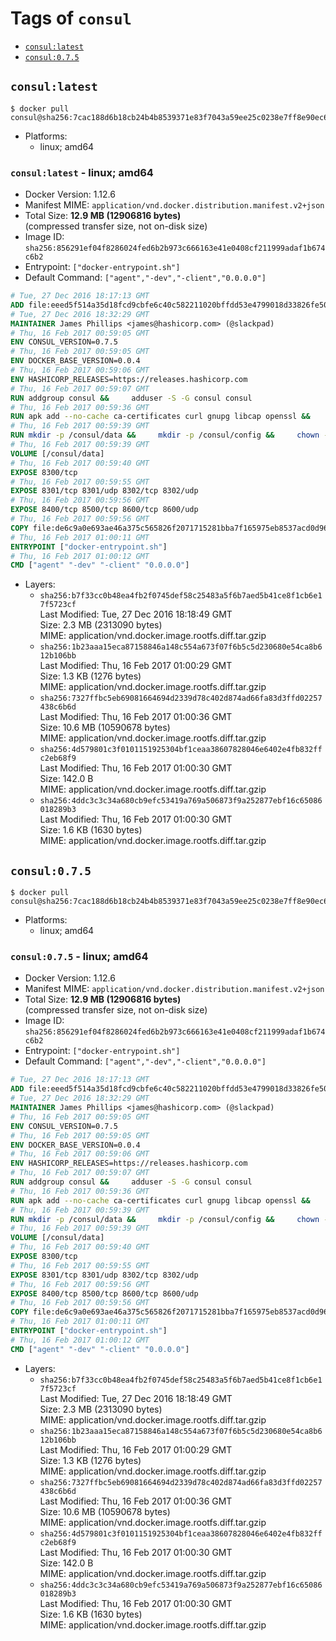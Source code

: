 <!-- THIS FILE IS GENERATED VIA './update-remote.sh' -->

# Tags of `consul`

-	[`consul:latest`](#consullatest)
-	[`consul:0.7.5`](#consul075)

## `consul:latest`

```console
$ docker pull consul@sha256:7cac188d6b18cb24b4b8539371e83f7043a59ee25c0238e7ff8e90ec6a40e4e5
```

-	Platforms:
	-	linux; amd64

### `consul:latest` - linux; amd64

-	Docker Version: 1.12.6
-	Manifest MIME: `application/vnd.docker.distribution.manifest.v2+json`
-	Total Size: **12.9 MB (12906816 bytes)**  
	(compressed transfer size, not on-disk size)
-	Image ID: `sha256:856291ef04f8286024fed6b2b973c666163e41e0408cf211999adaf1b674c6b2`
-	Entrypoint: `["docker-entrypoint.sh"]`
-	Default Command: `["agent","-dev","-client","0.0.0.0"]`

```dockerfile
# Tue, 27 Dec 2016 18:17:13 GMT
ADD file:eeed5f514a35d18fcd9cbfe6c40c582211020bffdd53e4799018d33826fe5067 in / 
# Tue, 27 Dec 2016 18:32:29 GMT
MAINTAINER James Phillips <james@hashicorp.com> (@slackpad)
# Thu, 16 Feb 2017 00:59:05 GMT
ENV CONSUL_VERSION=0.7.5
# Thu, 16 Feb 2017 00:59:05 GMT
ENV DOCKER_BASE_VERSION=0.0.4
# Thu, 16 Feb 2017 00:59:06 GMT
ENV HASHICORP_RELEASES=https://releases.hashicorp.com
# Thu, 16 Feb 2017 00:59:07 GMT
RUN addgroup consul &&     adduser -S -G consul consul
# Thu, 16 Feb 2017 00:59:36 GMT
RUN apk add --no-cache ca-certificates curl gnupg libcap openssl &&     gpg --recv-keys 91A6E7F85D05C65630BEF18951852D87348FFC4C &&     mkdir -p /tmp/build &&     cd /tmp/build &&     wget ${HASHICORP_RELEASES}/docker-base/${DOCKER_BASE_VERSION}/docker-base_${DOCKER_BASE_VERSION}_linux_amd64.zip &&     wget ${HASHICORP_RELEASES}/docker-base/${DOCKER_BASE_VERSION}/docker-base_${DOCKER_BASE_VERSION}_SHA256SUMS &&     wget ${HASHICORP_RELEASES}/docker-base/${DOCKER_BASE_VERSION}/docker-base_${DOCKER_BASE_VERSION}_SHA256SUMS.sig &&     gpg --batch --verify docker-base_${DOCKER_BASE_VERSION}_SHA256SUMS.sig docker-base_${DOCKER_BASE_VERSION}_SHA256SUMS &&     grep ${DOCKER_BASE_VERSION}_linux_amd64.zip docker-base_${DOCKER_BASE_VERSION}_SHA256SUMS | sha256sum -c &&     unzip docker-base_${DOCKER_BASE_VERSION}_linux_amd64.zip &&     cp bin/gosu bin/dumb-init /bin &&     wget ${HASHICORP_RELEASES}/consul/${CONSUL_VERSION}/consul_${CONSUL_VERSION}_linux_amd64.zip &&     wget ${HASHICORP_RELEASES}/consul/${CONSUL_VERSION}/consul_${CONSUL_VERSION}_SHA256SUMS &&     wget ${HASHICORP_RELEASES}/consul/${CONSUL_VERSION}/consul_${CONSUL_VERSION}_SHA256SUMS.sig &&     gpg --batch --verify consul_${CONSUL_VERSION}_SHA256SUMS.sig consul_${CONSUL_VERSION}_SHA256SUMS &&     grep consul_${CONSUL_VERSION}_linux_amd64.zip consul_${CONSUL_VERSION}_SHA256SUMS | sha256sum -c &&     unzip -d /bin consul_${CONSUL_VERSION}_linux_amd64.zip &&     cd /tmp &&     rm -rf /tmp/build &&     apk del gnupg openssl &&     rm -rf /root/.gnupg
# Thu, 16 Feb 2017 00:59:39 GMT
RUN mkdir -p /consul/data &&     mkdir -p /consul/config &&     chown -R consul:consul /consul
# Thu, 16 Feb 2017 00:59:39 GMT
VOLUME [/consul/data]
# Thu, 16 Feb 2017 00:59:40 GMT
EXPOSE 8300/tcp
# Thu, 16 Feb 2017 00:59:55 GMT
EXPOSE 8301/tcp 8301/udp 8302/tcp 8302/udp
# Thu, 16 Feb 2017 00:59:56 GMT
EXPOSE 8400/tcp 8500/tcp 8600/tcp 8600/udp
# Thu, 16 Feb 2017 00:59:56 GMT
COPY file:de6c9a0e693ae46a375c565826f2071715281bba7f165975eb8537acd0d96ff4 in /usr/local/bin/docker-entrypoint.sh 
# Thu, 16 Feb 2017 01:00:11 GMT
ENTRYPOINT ["docker-entrypoint.sh"]
# Thu, 16 Feb 2017 01:00:12 GMT
CMD ["agent" "-dev" "-client" "0.0.0.0"]
```

-	Layers:
	-	`sha256:b7f33cc0b48ea4fb2f0745def58c25483a5f6b7aed5b41ce8f1cb6e17f5723cf`  
		Last Modified: Tue, 27 Dec 2016 18:18:49 GMT  
		Size: 2.3 MB (2313090 bytes)  
		MIME: application/vnd.docker.image.rootfs.diff.tar.gzip
	-	`sha256:1b23aaa15eca87158846a148c554a673f07f6b5c5d230680e54ca8b612b106bb`  
		Last Modified: Thu, 16 Feb 2017 01:00:29 GMT  
		Size: 1.3 KB (1276 bytes)  
		MIME: application/vnd.docker.image.rootfs.diff.tar.gzip
	-	`sha256:7327ffbc5eb69081664694d2339d78c402d874ad66fa83d3ffd02257438c6b6d`  
		Last Modified: Thu, 16 Feb 2017 01:00:36 GMT  
		Size: 10.6 MB (10590678 bytes)  
		MIME: application/vnd.docker.image.rootfs.diff.tar.gzip
	-	`sha256:4d579801c3f0101151925304bf1ceaa38607828046e6402e4fb832ffc2eb68f9`  
		Last Modified: Thu, 16 Feb 2017 01:00:30 GMT  
		Size: 142.0 B  
		MIME: application/vnd.docker.image.rootfs.diff.tar.gzip
	-	`sha256:4ddc3c3c34a680cb9efc53419a769a506873f9a252877ebf16c65086018289b3`  
		Last Modified: Thu, 16 Feb 2017 01:00:30 GMT  
		Size: 1.6 KB (1630 bytes)  
		MIME: application/vnd.docker.image.rootfs.diff.tar.gzip

## `consul:0.7.5`

```console
$ docker pull consul@sha256:7cac188d6b18cb24b4b8539371e83f7043a59ee25c0238e7ff8e90ec6a40e4e5
```

-	Platforms:
	-	linux; amd64

### `consul:0.7.5` - linux; amd64

-	Docker Version: 1.12.6
-	Manifest MIME: `application/vnd.docker.distribution.manifest.v2+json`
-	Total Size: **12.9 MB (12906816 bytes)**  
	(compressed transfer size, not on-disk size)
-	Image ID: `sha256:856291ef04f8286024fed6b2b973c666163e41e0408cf211999adaf1b674c6b2`
-	Entrypoint: `["docker-entrypoint.sh"]`
-	Default Command: `["agent","-dev","-client","0.0.0.0"]`

```dockerfile
# Tue, 27 Dec 2016 18:17:13 GMT
ADD file:eeed5f514a35d18fcd9cbfe6c40c582211020bffdd53e4799018d33826fe5067 in / 
# Tue, 27 Dec 2016 18:32:29 GMT
MAINTAINER James Phillips <james@hashicorp.com> (@slackpad)
# Thu, 16 Feb 2017 00:59:05 GMT
ENV CONSUL_VERSION=0.7.5
# Thu, 16 Feb 2017 00:59:05 GMT
ENV DOCKER_BASE_VERSION=0.0.4
# Thu, 16 Feb 2017 00:59:06 GMT
ENV HASHICORP_RELEASES=https://releases.hashicorp.com
# Thu, 16 Feb 2017 00:59:07 GMT
RUN addgroup consul &&     adduser -S -G consul consul
# Thu, 16 Feb 2017 00:59:36 GMT
RUN apk add --no-cache ca-certificates curl gnupg libcap openssl &&     gpg --recv-keys 91A6E7F85D05C65630BEF18951852D87348FFC4C &&     mkdir -p /tmp/build &&     cd /tmp/build &&     wget ${HASHICORP_RELEASES}/docker-base/${DOCKER_BASE_VERSION}/docker-base_${DOCKER_BASE_VERSION}_linux_amd64.zip &&     wget ${HASHICORP_RELEASES}/docker-base/${DOCKER_BASE_VERSION}/docker-base_${DOCKER_BASE_VERSION}_SHA256SUMS &&     wget ${HASHICORP_RELEASES}/docker-base/${DOCKER_BASE_VERSION}/docker-base_${DOCKER_BASE_VERSION}_SHA256SUMS.sig &&     gpg --batch --verify docker-base_${DOCKER_BASE_VERSION}_SHA256SUMS.sig docker-base_${DOCKER_BASE_VERSION}_SHA256SUMS &&     grep ${DOCKER_BASE_VERSION}_linux_amd64.zip docker-base_${DOCKER_BASE_VERSION}_SHA256SUMS | sha256sum -c &&     unzip docker-base_${DOCKER_BASE_VERSION}_linux_amd64.zip &&     cp bin/gosu bin/dumb-init /bin &&     wget ${HASHICORP_RELEASES}/consul/${CONSUL_VERSION}/consul_${CONSUL_VERSION}_linux_amd64.zip &&     wget ${HASHICORP_RELEASES}/consul/${CONSUL_VERSION}/consul_${CONSUL_VERSION}_SHA256SUMS &&     wget ${HASHICORP_RELEASES}/consul/${CONSUL_VERSION}/consul_${CONSUL_VERSION}_SHA256SUMS.sig &&     gpg --batch --verify consul_${CONSUL_VERSION}_SHA256SUMS.sig consul_${CONSUL_VERSION}_SHA256SUMS &&     grep consul_${CONSUL_VERSION}_linux_amd64.zip consul_${CONSUL_VERSION}_SHA256SUMS | sha256sum -c &&     unzip -d /bin consul_${CONSUL_VERSION}_linux_amd64.zip &&     cd /tmp &&     rm -rf /tmp/build &&     apk del gnupg openssl &&     rm -rf /root/.gnupg
# Thu, 16 Feb 2017 00:59:39 GMT
RUN mkdir -p /consul/data &&     mkdir -p /consul/config &&     chown -R consul:consul /consul
# Thu, 16 Feb 2017 00:59:39 GMT
VOLUME [/consul/data]
# Thu, 16 Feb 2017 00:59:40 GMT
EXPOSE 8300/tcp
# Thu, 16 Feb 2017 00:59:55 GMT
EXPOSE 8301/tcp 8301/udp 8302/tcp 8302/udp
# Thu, 16 Feb 2017 00:59:56 GMT
EXPOSE 8400/tcp 8500/tcp 8600/tcp 8600/udp
# Thu, 16 Feb 2017 00:59:56 GMT
COPY file:de6c9a0e693ae46a375c565826f2071715281bba7f165975eb8537acd0d96ff4 in /usr/local/bin/docker-entrypoint.sh 
# Thu, 16 Feb 2017 01:00:11 GMT
ENTRYPOINT ["docker-entrypoint.sh"]
# Thu, 16 Feb 2017 01:00:12 GMT
CMD ["agent" "-dev" "-client" "0.0.0.0"]
```

-	Layers:
	-	`sha256:b7f33cc0b48ea4fb2f0745def58c25483a5f6b7aed5b41ce8f1cb6e17f5723cf`  
		Last Modified: Tue, 27 Dec 2016 18:18:49 GMT  
		Size: 2.3 MB (2313090 bytes)  
		MIME: application/vnd.docker.image.rootfs.diff.tar.gzip
	-	`sha256:1b23aaa15eca87158846a148c554a673f07f6b5c5d230680e54ca8b612b106bb`  
		Last Modified: Thu, 16 Feb 2017 01:00:29 GMT  
		Size: 1.3 KB (1276 bytes)  
		MIME: application/vnd.docker.image.rootfs.diff.tar.gzip
	-	`sha256:7327ffbc5eb69081664694d2339d78c402d874ad66fa83d3ffd02257438c6b6d`  
		Last Modified: Thu, 16 Feb 2017 01:00:36 GMT  
		Size: 10.6 MB (10590678 bytes)  
		MIME: application/vnd.docker.image.rootfs.diff.tar.gzip
	-	`sha256:4d579801c3f0101151925304bf1ceaa38607828046e6402e4fb832ffc2eb68f9`  
		Last Modified: Thu, 16 Feb 2017 01:00:30 GMT  
		Size: 142.0 B  
		MIME: application/vnd.docker.image.rootfs.diff.tar.gzip
	-	`sha256:4ddc3c3c34a680cb9efc53419a769a506873f9a252877ebf16c65086018289b3`  
		Last Modified: Thu, 16 Feb 2017 01:00:30 GMT  
		Size: 1.6 KB (1630 bytes)  
		MIME: application/vnd.docker.image.rootfs.diff.tar.gzip
